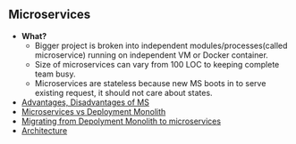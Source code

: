 ## Microservices
- **What?**
  - Bigger project is broken into independent modules/processes(called microservice) running on independent VM or Docker container.
  - Size of microservices can vary from 100 LOC to keeping complete team busy.
  - Microservices are stateless because new MS boots in to serve existing request, it should not care about states.
- [Advantages, Disadvantages of MS](Adv_Disadv_of_Microservices.md)
- [Microservices vs Deployment Monolith](Microservices_vs_DeploymentMonolith)
- [Migrating from Depolyment Monolith to microservices](migrating_to_microservices.md)
- [Architecture](Architecture)


  
  
